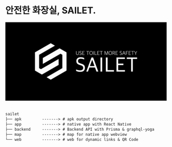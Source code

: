 # 안전한 화장실, SAILET.
![image](./web/src/assets/fulllogo.png)
<pre>
<code>
sailet
├── apk         -------> # apk output directory
├── app         -------> # native app with React Native
├── backend     -------> # Backend API with Prisma & graphql-yoga
├── map         -------> # map for native app webview
└── web         -------> # web for dynamic links & QR Code
</code>
</pre>
